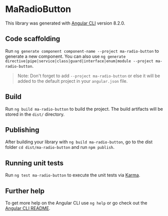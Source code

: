 # MaRadioButton

This library was generated with [Angular CLI](https://github.com/angular/angular-cli) version 8.2.0.

## Code scaffolding

Run `ng generate component component-name --project ma-radio-button` to generate a new component. You can also use `ng generate directive|pipe|service|class|guard|interface|enum|module --project ma-radio-button`.
> Note: Don't forget to add `--project ma-radio-button` or else it will be added to the default project in your `angular.json` file. 

## Build

Run `ng build ma-radio-button` to build the project. The build artifacts will be stored in the `dist/` directory.

## Publishing

After building your library with `ng build ma-radio-button`, go to the dist folder `cd dist/ma-radio-button` and run `npm publish`.

## Running unit tests

Run `ng test ma-radio-button` to execute the unit tests via [Karma](https://karma-runner.github.io).

## Further help

To get more help on the Angular CLI use `ng help` or go check out the [Angular CLI README](https://github.com/angular/angular-cli/blob/master/README.md).
